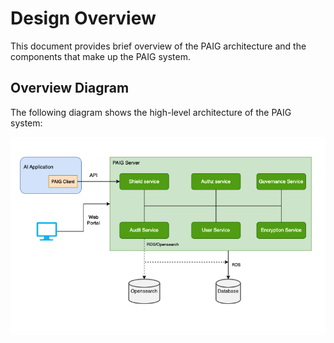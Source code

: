 #  Design Overview

This document provides brief overview of the PAIG architecture and the components that make up the PAIG system.

## Overview Diagram

The following diagram shows the high-level architecture of the PAIG system:

![PAIG Overview Diagram](../assets/images/paig-arch-overview.png)